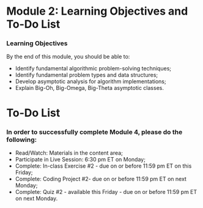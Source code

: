 # Module 2: Learning Objectives and To-Do List
### Learning Objectives
By the end of this module, you should be able to:

- Identify fundamental algorithmic problem-solving techniques;
- Identify fundamental problem types and data structures;
- Develop asymptotic analysis for algorithm implementations;
- Explain Big-Oh, Big-Omega, Big-Theta asymptotic classes.

# To-Do List
### In order to successfully complete Module 4, please do the following:

- Read/Watch: Materials in the content area;
- Participate in Live Session: 6:30 pm ET on Monday;
- Complete: In-class Exercise #2 - due on or before 11:59 pm ET on this Friday;
- Complete: Coding Project #2- due on or before 11:59 pm ET on next Monday;
- Complete: Quiz #2 - available this Friday - due on or before 11:59 pm ET on next Monday.
